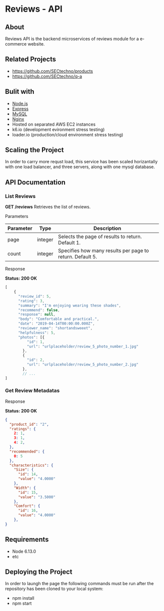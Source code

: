 # Reviews - API

## About
Reviews API is the backend microservices of reviews module for a e-commerce website.

## Related Projects

  - https://github.com/SECtechno/products
  - https://github.com/SECtechno/q-a

## Bulit with
- [Node.js](https://nodejs.org/en/)
- [Express](http://expressjs.com/)
- [MySQL](https://www.mysql.com/)
- [Nginx](https://www.nginx.com/)
- Hosted on separated AWS EC2 instances
- k6.io (development evironment stress testing)
- loader.io (production/cloud environment stress testing)

## Scaling the Project
In order to carry more requst load, this service has been scaled horizantally with one load balancer, and three servers, along with one mysql database.

## API Documentation

### List Reviews

**GET /reviews** Retrieves the list of reviews.

Parameters

|Parameter|Type|Description|
|--------|--------|--------|
|    page    |    integer    |   Selects the page of results to return. Default 1.    |
|    count    |    integer    |   Specifies how many results per page to return. Default 5. |

Response

**Status: 200 OK**

```javascript
[
    {
      "review_id": 5,
      "rating": 3,
      "summary": "I'm enjoying wearing these shades",
      "recommend": false,
      "response": null,
      "body": "Comfortable and practical.",
      "date": "2019-04-14T00:00:00.000Z",
      "reviewer_name": "shortandsweeet",
      "helpfulness": 5,
      "photos": [{
          "id": 1,
          "url": "urlplaceholder/review_5_photo_number_1.jpg"
        },
        {
          "id": 2,
          "url": "urlplaceholder/review_5_photo_number_2.jpg"
        },
        // ...
]
```

### Get Review Metadatas

Response

**Status: 200 OK**

```json
{
  "product_id": "2",
  "ratings": {
    2: 1,
    3: 1,
    4: 2,
  },
  "recommended": {
    0: 5
  },
  "characteristics": {
    "Size": {
      "id": 14,
      "value": "4.0000"
    },
    "Width": {
      "id": 15,
      "value": "3.5000"
    },
    "Comfort": {
      "id": 16,
      "value": "4.0000"
    },
}
```

## Requirements

- Node 6.13.0
- etc

## Deploying the Project
In order to laungh the page the following commands must be run after the repository has been cloned to your local system:

  - npm install
  - npm start
